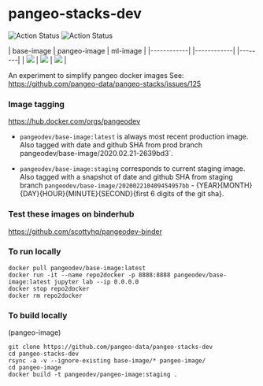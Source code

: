 # pangeo-stacks-dev

![Action Status](https://github.com/pangeo-data/pangeo-stacks-dev/workflows/StagingBuild/badge.svg) ![Action Status](https://github.com/pangeo-data/pangeo-stacks-dev/workflows/ProductionBuild/badge.svg)

| base-image | pangeo-image | ml-image |
|------------| |------------| |--------|
| [![](https://images.microbadger.com/badges/image/pangeodev/base-image.svg)](https://microbadger.com/images/pangeodev/base-image "Get your own image badge on microbadger.com") |  [![](https://images.microbadger.com/badges/image/pangeodev/pangeo-image.svg)](https://microbadger.com/images/pangeodev/pangeo-image "Get your own image badge on microbadger.com") | [![](https://images.microbadger.com/badges/image/pangeodev/ml-image.svg)](https://microbadger.com/images/pangeodev/ml-image "Get your own image badge on microbadger.com") |

An experiment to simplify pangeo docker images
See: https://github.com/pangeo-data/pangeo-stacks/issues/125

### Image tagging
https://hub.docker.com/orgs/pangeodev

* `pangeodev/base-image:latest` is always most recent production image. Also tagged with date and github SHA from prod branch pangeodev/base-image/2020.02.21-2639bd3`. 

* `pangeodev/base-image:staging` corresponds to current staging image. Also tagged with a snapshot of date and github SHA from staging branch `pangeodev/base-image/202002210409454957bb` - {YEAR}{MONTH}{DAY}{HOUR}{MINUTE}{SECOND}{first 6 digits of the git sha}.


### Test these images on binderhub
https://github.com/scottyhq/pangeodev-binder

### To run locally
```
docker pull pangeodev/base-image:latest
docker run -it --name repo2docker -p 8888:8888 pangeodev/base-image:latest jupyter lab --ip 0.0.0.0
docker stop repo2docker
docker rm repo2docker
```

### To build locally
(pangeo-image)
```
git clone https://github.com/pangeo-data/pangeo-stacks-dev
cd pangeo-stacks-dev
rsync -a -v --ignore-existing base-image/* pangeo-image/
cd pangeo-image 
docker build -t pangeodev/pangeo-image:staging .
```
